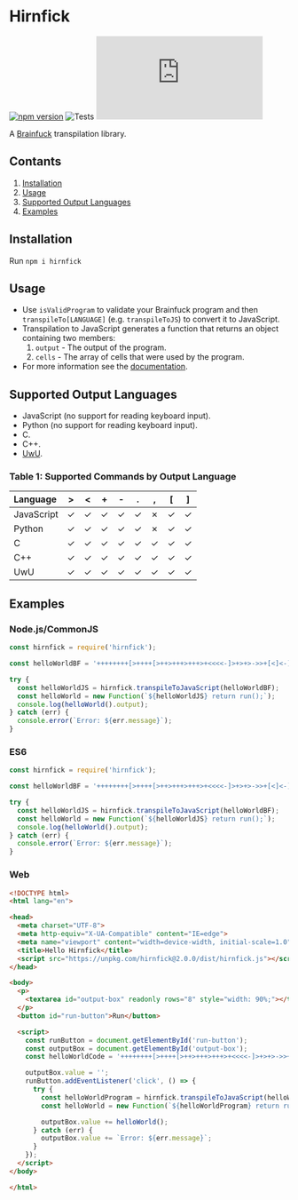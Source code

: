 # Hirnfick
[![npm version](https://badge.fury.io/js/hirnfick.svg)](https://badge.fury.io/js/hirnfick)
![Tests](https://github.com/synthetic-borealis/hirnfick.js/actions/workflows/test.yml/badge.svg)
[![GitHub license](https://img.shields.io/github/license/synthetic-borealis/hirnfick.js)](https://github.com/synthetic-borealis/hirnfick.js/blob/main/LICENSE)

A [Brainfuck](https://en.wikipedia.org/wiki/Brainfuck) transpilation library.

## Contants
1. [Installation](#installation)
2. [Usage](#usage)
3. [Supported Output Languages](#supported-output-languages)
4. [Examples](#examples)

## Installation
Run `npm i hirnfick`

## Usage

- Use ```isValidProgram``` to validate your Brainfuck program and then ```transpileTo[LANGUAGE]``` (e.g. ```transpileToJS```) to convert it to JavaScript.
- Transpilation to JavaScript generates a function that returns an object containing two members:
  1. ```output``` - The output of the program.
  2. ```cells``` - The array of cells that were used by the program.
- For more information see the [documentation](docs/API.md).

## Supported Output Languages

- JavaScript (no support for reading keyboard input).
- Python (no support for reading keyboard input).
- C.
- C++.
- [UwU](https://github.com/KiraDotRose/UwU).

### Table 1: Supported Commands by Output Language

| Language   |    \>   |    \<   |    +    |    -    |    .    |    ,    |   \[    |   \]    |
| :--------- | :-----: | :-----: | :-----: | :-----: | :-----: | :-----: | :-----: | :-----: |
| JavaScript | &check; | &check; | &check; | &check; | &check; | &cross; | &check; | &check; |
| Python     | &check; | &check; | &check; | &check; | &check; | &cross; | &check; | &check; |
| C          | &check; | &check; | &check; | &check; | &check; | &check; | &check; | &check; |
| C++        | &check; | &check; | &check; | &check; | &check; | &check; | &check; | &check; |
| UwU        | &check; | &check; | &check; | &check; | &check; | &check; | &check; | &check; |

## Examples

### Node.js/CommonJS
```javascript
const hirnfick = require('hirnfick');

const helloWorldBF = '++++++++[>++++[>++>+++>+++>+<<<<-]>+>+>->>+[<]<-]>>.>---.+++++++..+++.>>.<-.<.+++.------.--------.>>+.>++.';

try {
  const helloWorldJS = hirnfick.transpileToJavaScript(helloWorldBF);
  const helloWorld = new Function(`${helloWorldJS} return run();`);
  console.log(helloWorld().output);
} catch (err) {
  console.error(`Error: ${err.message}`);
}
```
### ES6
```javascript
const hirnfick = require('hirnfick');

const helloWorldBF = '++++++++[>++++[>++>+++>+++>+<<<<-]>+>+>->>+[<]<-]>>.>---.+++++++..+++.>>.<-.<.+++.------.--------.>>+.>++.';

try {
  const helloWorldJS = hirnfick.transpileToJavaScript(helloWorldBF);
  const helloWorld = new Function(`${helloWorldJS} return run();`);
  console.log(helloWorld().output);
} catch (err) {
  console.error(`Error: ${err.message}`);
}
```

### Web
```html
<!DOCTYPE html>
<html lang="en">

<head>
  <meta charset="UTF-8">
  <meta http-equiv="X-UA-Compatible" content="IE=edge">
  <meta name="viewport" content="width=device-width, initial-scale=1.0">
  <title>Hello Hirnfick</title>
  <script src="https://unpkg.com/hirnfick@2.0.0/dist/hirnfick.js"></script>
</head>

<body>
  <p>
    <textarea id="output-box" readonly rows="8" style="width: 90%;"></textarea>
  </p>
  <button id="run-button">Run</button>

  <script>
    const runButton = document.getElementById('run-button');
    const outputBox = document.getElementById('output-box');
    const helloWorldCode = '++++++++[>++++[>++>+++>+++>+<<<<-]>+>+>->>+[<]<-]>>.>---.+++++++..+++.>>.<-.<.+++.------.--------.>>+.>++.';

    outputBox.value = '';
    runButton.addEventListener('click', () => {
      try {
        const helloWorldProgram = hirnfick.transpileToJavaScript(helloWorldCode);
        const helloWorld = new Function(`${helloWorldProgram} return run().output;`);

        outputBox.value += helloWorld();
      } catch (err) {
        outputBox.value += `Error: ${err.message}`;
      }
    });
  </script>
</body>

</html>
```
